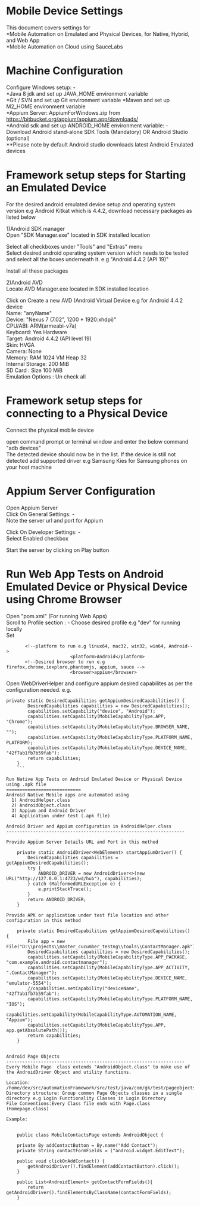 
Mobile Device Settings
================================
This document covers settings for  
*Mobile Automation on Emulated and Physical Devices, for Native, Hybrid, and Web App  
*Mobile Automation on Cloud using SauceLabs

Machine Configuration
====================
Configure Windows setup: -   
*Java 8 jdk and set up JAVA_HOME environment variable   
*Git  / SVN  and set up Git environment variable
*Maven and set up M2_HOME environment variable   
*Appium Server: AppiumForWindows.zip from https://bitbucket.org/appium/appium.app/downloads/  
*Android sdk and set up ANDROID_HOME environment variable: - Download Android stand-alone SDK Tools (Mandatory) OR Android Studio (optional)  
**Please note by default Android studio downloads latest Android Emulated devices


Framework setup steps for Starting an Emulated Device
============================
 For the desired android emulated device setup and operating system version e.g Android Kitkat which is 4.4.2, download necessary packages as listed below
 
1)Android SDK manager  
 Open "SDK Manager.exe" located in SDK installed location

Select all checkboxes under "Tools" and "Extras" menu  
Select desired android operating system version which needs to be tested and select all the boxes underneath it. 
 e.g "Android 4.4.2 (API 19)"  
 
Install all these packages 
 
2)Android AVD  
Locate AVD Manager.exe located in SDK installed location

Click on Create a new AVD (Android Virtual Device e.g for Android 4.4.2 device  
Name: "anyName"  
Device: "Nexus 7 (7.02", 1200 * 1920:xhdpi)"    
CPU/ABI: ARM(armeabi-v7a)    
Keyboard: Yes Hardware  
Target:  Android 4.4.2 (API level 19)  
Skin: HVGA  
Camera:  None  
Memory: RAM 1024 VM Heap 32  
Internal Storage: 200 MiB  
SD Card :  Size 100 MiB  
Emulation Options : Un check all  

    

Framework setup steps for connecting to a Physical Device
============================
Connect the physical mobile device

open command prompt or terminal window and enter the below command  
"adb devices"    
The detected device should now be in the list. If the device is still not detected add supported driver e.g Samsung Kies for Samsung phones on your host machine
 
 

Appium Server Configuration
============================
Open Appium Server  
Click On General Settings: -    
Note the server url and port for Appium  

Click On Developer Settings: -  
Select Enabled checkbox  

Start the server by clicking on Play button  


Run Web App Tests on Android Emulated Device or Physical Device using Chrome Browser   
============================  
Open "pom.xml" (For running Web Apps)   
Scroll to Profile section : - Choose desired profile e.g "dev" for running locally  
Set  
           
           <!--platform to run e.g linux64, mac32, win32, win64, Android-->
                            <platform>Android</platform>
           <!--Desired browser to run e.g firefox,chrome,iexplore,phantomjs, appium, sauce -->
                            <browser>appium</browser>

Open WebDriverHelper and configure appium desired capabilites as per the configuration needed. e.g.

```
private static DesiredCapabilities getAppiumDesiredCapabilities() {
        DesiredCapabilities capabilities = new DesiredCapabilities();
        capabilities.setCapability("device", "Android");
        capabilities.setCapability(MobileCapabilityType.APP, "Chrome");
        capabilities.setCapability(MobileCapabilityType.BROWSER_NAME, "");
        capabilities.setCapability(MobileCapabilityType.PLATFORM_NAME, PLATFORM);
        capabilities.setCapability(MobileCapabilityType.DEVICE_NAME, "42f7ab1fb7b59fab");
        return capabilities;
    }
    ```
    
Run Native App Tests on Android Emulated Device or Physical Device using .apk file   
============================  
Android Native Mobile apps are automated using  
  1) AndroidHelper.class
  2) AndroidObject.class
  3) Appium and Android Driver
  4) Application under test (.apk file)

Android Driver and Appium configuration in AndroidHelper.class
-------------------------------------------------------------------

Provide Appium Server Details URL and Port in this method 

    private static AndroidDriver<WebElement> startAppiumDriver() {
        DesiredCapabilities capabilities = getAppiumDesiredCapabilities();
        try {
            ANDROID_DRIVER = new AndroidDriver<>(new URL("http://127.0.0.1:4723/wd/hub"), capabilities);
        } catch (MalformedURLException e) {
            e.printStackTrace();
        }
        return ANDROID_DRIVER;
    }

Provide APK or application under test file location and other configuration in this method  

    private static DesiredCapabilities getAppiumDesiredCapabilities() {
        File app = new File("D:\\projects\\master_cucumber_testng\\tools\\ContactManager.apk");
        DesiredCapabilities capabilities = new DesiredCapabilities();
        capabilities.setCapability(MobileCapabilityType.APP_PACKAGE, "com.example.android.contactmanager");
        capabilities.setCapability(MobileCapabilityType.APP_ACTIVITY, ".ContactManager");
        capabilities.setCapability(MobileCapabilityType.DEVICE_NAME, "emulator-5554");
        //capabilities.setCapability("deviceName", "42f7ab1fb7b59fab");
        capabilities.setCapability(MobileCapabilityType.PLATFORM_NAME, "IOS");
        capabilities.setCapability(MobileCapabilityType.AUTOMATION_NAME, "Appium");
        capabilities.setCapability(MobileCapabilityType.APP, app.getAbsolutePath());
        return capabilities;
    }


Android Page Objects
-------------------------------------------------------------------
Every Mobile Page  class extends "AndroidObject.class" to make use of the AndroidDriver Object and utility functions.  
  
Location: /home/dev/src/automationFramework/src/test/java/com/gk/test/pageobjects/mobile
Directory structure: Group common Page Objects classes in a single directory e.g Login Functionality Classes in Login Directory      
File Conventions:Every Class file ends with Page.class (Homepage.class)  

Example:   


    public class MobileContactsPage extends AndroidObject {
    
    private By addContactButton = By.name("Add Contact");
    private String contactFormFields = ("android.widget.EditText");
    
    public void clickOnAddContact() {
        getAndroidDriver().findElement(addContactButton).click();
    }

    public List<AndroidElement> getContactFormFields(){
        return getAndroidDriver().findElementsByClassName(contactFormFields);
    }




    